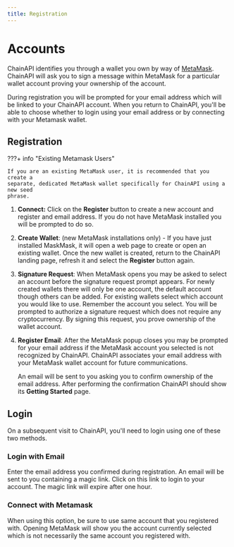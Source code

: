 ```yaml
---
title: Registration
---
```


# Accounts

<!-- If you change the following paragraph, change it in the README. -->

ChainAPI identifies you through a wallet you own by way of
[MetaMask](https://metamask.io). ChainAPI will ask you to sign a message within
MetaMask for a particular wallet account proving your ownership of the account.

During registration you will be prompted for your email address which will be
linked to your ChainAPI account. When you return to ChainAPI, you'll be able to
choose whether to login using your email address or by connecting with your
Metamask wallet.

## Registration

???+ info "Existing Metamask Users"

    If you are an existing MetaMask user, it is recommended that you create a
    separate, dedicated MetaMask wallet specifically for ChainAPI using a new seed
    phrase.

1. **Connect:** Click on the **Register** button to create a new account and
   register and email address. If you do not have MetaMask installed you will be
   prompted to do so.

2. **Create Wallet**: (new MetaMask installations only) - If you have just
   installed MaskMask, it will open a web page to create or open an existing
   wallet. Once the new wallet is created, return to the ChainAPI landing page,
   refresh it and select the **Register** button again.

3. **Signature Request**: When MetaMask opens you may be asked to select an
   account before the signature request prompt appears. For newly created
   wallets there will only be one account, the default account though others can
   be added. For existing wallets select which account you would like to use.
   Remember the account you select.
   You will be prompted to authorize a signature request which does not require
   any cryptocurrency. By signing this request, you prove ownership of the
   wallet account.

4. **Register Email**: After the MetaMask popup closes you may be prompted for
   your email address if the MetaMask account you selected is not recognized by
   ChainAPI. ChainAPI associates your email address with your MetaMask wallet
   account for future communications.

   An email will be sent to you asking you to confirm ownership of the email
   address. After performing the confirmation ChainAPI should show its **Getting
   Started** page.

## Login

On a subsequent visit to ChainAPI, you'll need to login using one of these two
methods.

### Login with Email

Enter the email address you confirmed during registration. An email will be sent
to you containing a magic link. Click on this link to login to your account. The
magic link will expire after one hour.

### Connect with Metamask

When using this option, be sure to use same account that you registered with.
Opening MetaMask will show you the account currently selected which is not
necessarily the same account you registered with.
